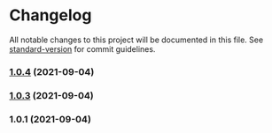 # Changelog

All notable changes to this project will be documented in this file. See [standard-version](https://github.com/conventional-changelog/standard-version) for commit guidelines.

### [1.0.4](https://github.com/tuanngominh/js-lib-formats/compare/v1.0.3...v1.0.4) (2021-09-04)

### [1.0.3](https://github.com/tuanngominh/js-lib-formats/compare/v1.0.1...v1.0.3) (2021-09-04)

### 1.0.1 (2021-09-04)
